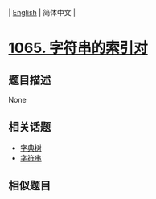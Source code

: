 
| [English](README_EN.md) | 简体中文 |
# [1065. 字符串的索引对](https://leetcode-cn.com/problems/index-pairs-of-a-string/)
## 题目描述
None
## 相关话题
- [字典树](https://leetcode-cn.com/tag/trie)
- [字符串](https://leetcode-cn.com/tag/string)
## 相似题目

